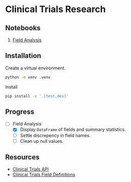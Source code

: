 # Clinical Trials Research

## Notebooks

1. [Field Analysis](./notebooks/01-field-analysis.ipynb)

## Installation

Create a virtual environment.

```bash
python -m venv .venv
```

Install

```bash
pip install -e '.[test,dev]'
```

## Progress

- [ ] Field Analysis
  - [x] Display `DataFrame` of fields and summary statistics.
  - [ ] Settle discrepency in field names.
  - [ ] Clean up null values.

## Resources

- [Clinical Trials API](https://clinicaltrials.gov/data-api/api)
- [Clinical Trials Field Definitions](https://clinicaltrials.gov/data-api/about-api/study-data-structure)
